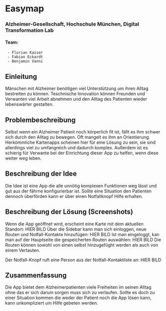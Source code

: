 # Easymap

### Alzheimer-Gesellschaft, Hochschule München, Digital Transformation Lab

#### Team:

     - Florian Kaiser
     - Fabian Eckardt 
     - Benjamin Vanni

## Einleitung
Mänschen mit Alzheimer benötigen viel Unterstützung um ihren Alltag bestreiten zu können. Teschnische Innovation können Freunden und Verwanten viel Arbeit abnehmen und den Alltag des Patienten wieder lebenswärter gestalten.

## Problembeschreibung
Selbst wenn ein Alzheimer Patient noch körperlich fit ist, fällt es ihm schwer sich durch den Alltag zu bewegen. Oft mangelt es ihm an Orientierung.
Herkömmliche Kartenapps scheinen hier für eine Lösung zu sein, sie sind allerdings viel zu umfangreich und dadurch komplex. Außerdem ist es schierig für Verwante bei der Einrichtung dieser App zu helfen, wenn diese weiter weg leben.

## Beschreibung der Idee
Die Idee ist eine App die alle unnötig komplexen Funktionen weg lässt und gut aus der fährne konfigurierbar ist. Sollte eine Situation den Patienten dennoch überförden kann er über einen Notfallknopf Hilfe erhalten.

##  Beschreibung der Lösung (Screenshots)
Wenn die App geöffnet wird, erscheint eine Karte mit dem aktuellen Standort:
HIER BILD
Über die Sidebar kann man sich einloggen, neue Routen und Notfall-Kontakte hinzufügen:
HIER BILD
Ist man eingeloggt, kan man auf der Hauptseite die gespeicherten Routen auswählen:
HIER BILD
Die Routen können sowohl von einen selbst hinzugefüght werden als auch von einem Vertauten.

Der Notfall-Knopf ruft eine Person aus der Notfall-Kontaktliste an:
HIER BILD

## Zusammenfassung
Die App bietet dem Alzheimerpatienten viele Freiheiten im seinen Alltag ohne das er sich darum sorgen muss sich zu verlaufen. Sollte es doch zu einer Situation kommen die weder der Patient noch die App lösen kann, kann unkompliziert um Hilfe gebeten werden.   



